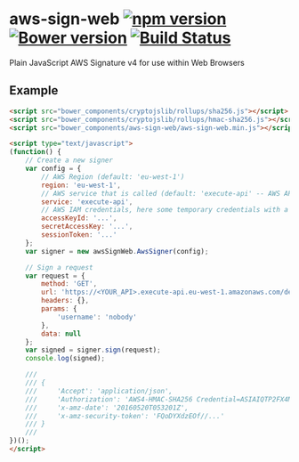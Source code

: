 # aws-sign-web [![npm version](https://badge.fury.io/js/aws-sign-web.svg)](https://badge.fury.io/js/aws-sign-web) [![Bower version](https://badge.fury.io/bo/aws-sign-web.svg)](https://badge.fury.io/bo/aws-sign-web) [![Build Status](https://travis-ci.org/danieljoos/aws-sign-web.svg?branch=master)](https://travis-ci.org/danieljoos/aws-sign-web)
Plain JavaScript AWS Signature v4 for use within Web Browsers

## Example

```html
<script src="bower_components/cryptojslib/rollups/sha256.js"></script>
<script src="bower_components/cryptojslib/rollups/hmac-sha256.js"></script>
<script src="bower_components/aws-sign-web/aws-sign-web.min.js"></script>

<script type="text/javascript">
(function() {
    // Create a new signer
    var config = {
        // AWS Region (default: 'eu-west-1')
        region: 'eu-west-1',
        // AWS service that is called (default: 'execute-api' -- AWS API Gateway)
        service: 'execute-api',
        // AWS IAM credentials, here some temporary credentials with a session token
        accessKeyId: '...',
        secretAccessKey: '...',
        sessionToken: '...'
    };
    var signer = new awsSignWeb.AwsSigner(config);

    // Sign a request
    var request = {
        method: 'GET',
        url: 'https://<YOUR_API>.execute-api.eu-west-1.amazonaws.com/dev/users',
        headers: {},
        params: {
            'username': 'nobody'
        },
        data: null
    };
    var signed = signer.sign(request);
    console.log(signed);

    ///
    /// {
    ///     'Accept': 'application/json',
    ///     'Authorization': 'AWS4-HMAC-SHA256 Credential=ASIAIQTP2FX4MJ4J2DIA/20160520/eu-west-1/execute-api/aws4_request, SignedHeaders=accept;host;x-amz-date, Signature=cc870c6ea5174baad470e46a7f5642725ff9411e049cf24d730923fca7e5f2b4'
    ///     'x-amz-date': '20160520T053201Z',
    ///     'x-amz-security-token': 'FQoDYXdzEOf//...'
    /// }
    ///
})();
</script>
```
